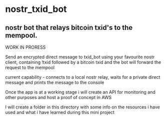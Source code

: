 # nostr_txid_bot

## nostr bot that relays bitcoin txid's to the mempool. 

WORK IN PRORESS 

Send an encrypted direct message to txid_bot using your favourite nostr client, containing !txid followed by a bitcoin txid and the bot will forward the request to the mempool

current capability - connects to a local nostr relay, waits for a private direct message and prints the message to the console 

Once the app is at a working stage i will create an API for monitoring and other purposes and host a proof of concept in AWS

I will create a folder in this directory with some info on the resources i have used and what i have learned during this mini project






